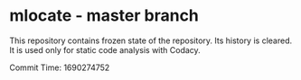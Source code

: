# mlocate - master branch

This repository contains frozen state of the repository.
Its history is cleared. It is used only for static code
analysis with Codacy.

Commit Time: 1690274752